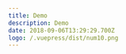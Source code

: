 ```yaml
---
title: Demo
description: Demo
date: 2018-09-06T13:29:29.700Z
logo: /.vuepress/dist/num10.png
---
```


